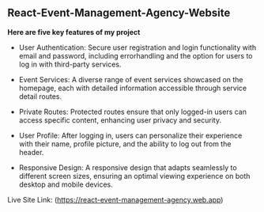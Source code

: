 ## React-Event-Management-Agency-Website ##

**Here are five key features of my project**

- User Authentication: Secure user registration and login functionality with email and password, including      errorhandling and the option for users to log in with third-party services.

- Event Services: A diverse range of event services showcased on the homepage, each with detailed information accessible through service detail routes.

- Private Routes: Protected routes ensure that only logged-in users can access specific content, enhancing user privacy and security.

- User Profile: After logging in, users can personalize their experience with their name, profile picture, and the ability to log out from the header.

- Responsive Design: A responsive design that adapts seamlessly to different screen sizes, ensuring an optimal viewing experience on both desktop and mobile devices.


Live Site Link: (https://react-event-management-agency.web.app)


